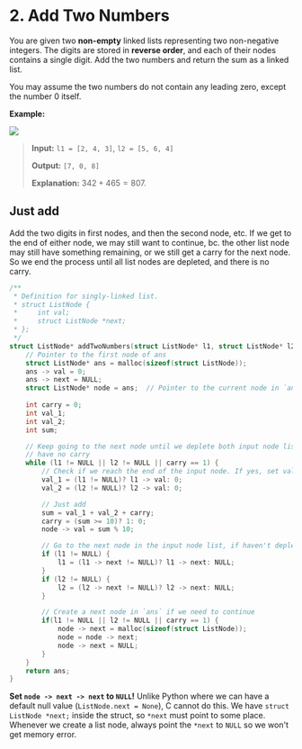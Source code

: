# 2. Add Two Numbers

You are given two **non-empty** linked lists representing two non-negative integers. The digits are stored in **reverse order**, and each of their nodes contains a single digit. Add the two numbers and return the sum as a linked list.

You may assume the two numbers do not contain any leading zero, except the number 0 itself.


**Example:**

![](https://assets.leetcode.com/uploads/2020/10/02/addtwonumber1.jpg)

> **Input:** `l1 = [2, 4, 3]`, `l2 = [5, 6, 4]`
> 
> **Output:** `[7, 0, 8]`
> 
> **Explanation:** $342 + 465 = 807$.


## Just add

Add the two digits in first nodes, and then the second node, etc. If we get to the end of either node, we may still want to continue, bc. the other list node may still have something remaining, or we still get a carry for the next node. So we end the process until all list nodes are depleted, and there is no carry.

```c
/**
 * Definition for singly-linked list.
 * struct ListNode {
 *     int val;
 *     struct ListNode *next;
 * };
 */
struct ListNode* addTwoNumbers(struct ListNode* l1, struct ListNode* l2) {
    // Pointer to the first node of ans
    struct ListNode* ans = malloc(sizeof(struct ListNode));
    ans -> val = 0;
    ans -> next = NULL;
    struct ListNode* node = ans;  // Pointer to the current node in `ans`
    
    int carry = 0;
    int val_1;
    int val_2;
    int sum;

    // Keep going to the next node until we deplete both input node list and
    // have no carry
    while (l1 != NULL || l2 != NULL || carry == 1) {
        // Check if we reach the end of the input node. If yes, set val to 0
        val_1 = (l1 != NULL)? l1 -> val: 0;  
        val_2 = (l2 != NULL)? l2 -> val: 0;

        // Just add
        sum = val_1 + val_2 + carry;
        carry = (sum >= 10)? 1: 0;
        node -> val = sum % 10;

        // Go to the next node in the input node list, if haven't deplete them
        if (l1 != NULL) {
            l1 = (l1 -> next != NULL)? l1 -> next: NULL;
        }
        if (l2 != NULL) {
            l2 = (l2 -> next != NULL)? l2 -> next: NULL;
        }

        // Create a next node in `ans` if we need to continue
        if(l1 != NULL || l2 != NULL || carry == 1) {
            node -> next = malloc(sizeof(struct ListNode));
            node = node -> next;
            node -> next = NULL;
        }
    }
    return ans;
}
```

**Set `node -> next -> next` to `NULL`!** Unlike Python where we can have a default null value (`ListNode.next = None`), C cannot do this. We have `struct ListNode *next;` inside the struct, so `*next` must point to some place. Whenever we create a list node, always point the `*next` to `NULL` so we won't get memory error.
